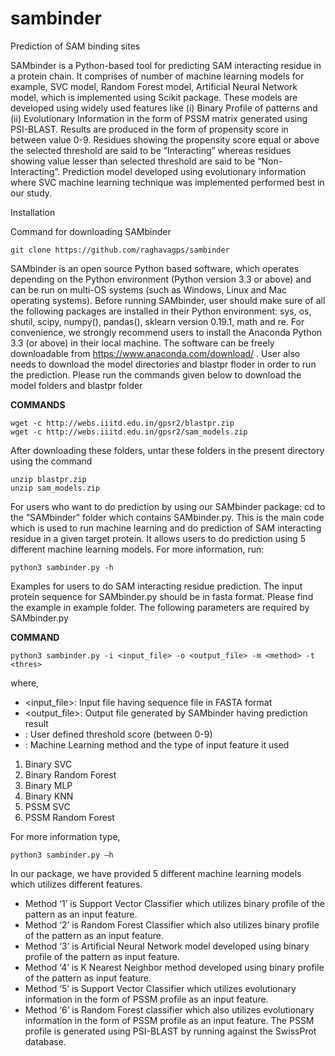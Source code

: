 # sambinder
Prediction of SAM binding sites

SAMbinder is a Python-based tool for predicting SAM interacting residue in a protein chain. It comprises of number of machine learning models for example, SVC model, Random Forest model, Artificial Neural Network model, which is implemented using Scikit package. These models are developed using widely used features like (i) Binary Profile of patterns and (ii) Evolutionary Information in the form of PSSM matrix generated using PSI-BLAST.
Results are produced in the form of propensity score in between value 0-9. Residues showing the propensity score equal or above the selected threshold are said to be “Interacting” whereas residues showing value lesser than selected threshold are said to be “Non-Interacting”. Prediction model developed using evolutionary information where SVC machine learning technique was implemented performed best in our study. 

Installation

Command for downloading SAMbinder
```
git clone https://github.com/raghavagps/sambinder
```

SAMbinder is an open source Python based software, which operates depending on the Python environment (Python version 3.3 or above) and can be run on multi-OS systems (such as Windows, Linux and Mac operating systems). Before running SAMbinder, user should make sure of all the following packages are installed in their Python environment: sys, os, shutil, scipy, numpy(), pandas(), sklearn version 0.19.1, math and re. For convenience, we strongly recommend users to install the Anaconda Python 3.3 (or above) in their local machine. The software can be freely downloadable from https://www.anaconda.com/download/ .
User also needs to download the model directories and blastpr floder in order to run the prediction. Please run the commands given below to download the model folders and blastpr folder

**COMMANDS**
```
wget -c http://webs.iiitd.edu.in/gpsr2/blastpr.zip 
wget -c http://webs.iiitd.edu.in/gpsr2/sam_models.zip  
```

After downloading these folders, untar these folders in the present directory using the command
```
unzip blastpr.zip
unzip sam_models.zip
```
For users who want to do prediction by using our SAMbinder package:
cd to the “SAMbinder” folder which contains SAMbinder.py. This is the main code which is used to run machine learning and do prediction of SAM interacting residue in a given target protein. It allows users to do prediction using 5 different machine learning models. For more information, run:

```
python3 sambinder.py -h
```

Examples for users to do SAM interacting residue prediction.
The input protein sequence for SAMbinder.py should be in fasta format. Please find the example in example folder. The following parameters are required by SAMbinder.py

**COMMAND**
```
python3 sambinder.py -i <input_file> -o <output_file> -m <method> -t <thres>
```
where,
-	<input_file>: Input file having sequence file in FASTA format
-	<output_file>: Output file generated by SAMbinder having prediction result
- <thresh>: User defined threshold score (between 0-9)
- <method>: Machine Learning method and the type of input feature it used
  
1. Binary SVC
2. Binary Random Forest
3. Binary MLP
4. Binary KNN
4. PSSM SVC
5. PSSM Random Forest


For more information type,
```
python3 sambinder.py –h
```

In our package, we have provided 5 different machine learning models which utilizes different features. 
- Method ‘1’ is Support Vector Classifier which utilizes binary profile of the pattern as an input feature.
- Method ‘2’ is Random Forest Classifier which also utilizes binary profile of the pattern as an input feature. 
- Method ‘3’ is Artificial Neural Network model developed using binary profile of the pattern as input feature. 
- Method ‘4’ is K Nearest Neighbor method developed using binary profile of the pattern as input feature.
- Method ‘5’ is Support Vector Classifier which utilizes evolutionary information in the form of PSSM profile as an input feature.
- Method ‘6’ is Random Forest classifier which also utilizes evolutionary information in the form of PSSM profile as an input feature. The PSSM profile is generated using PSI-BLAST by running against the SwissProt database.
